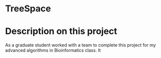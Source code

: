 # TreeSpace

# Description on this project

As a graduate student worked with a team to complete this project for my advanced algorithms in Bioinformatics class. It
